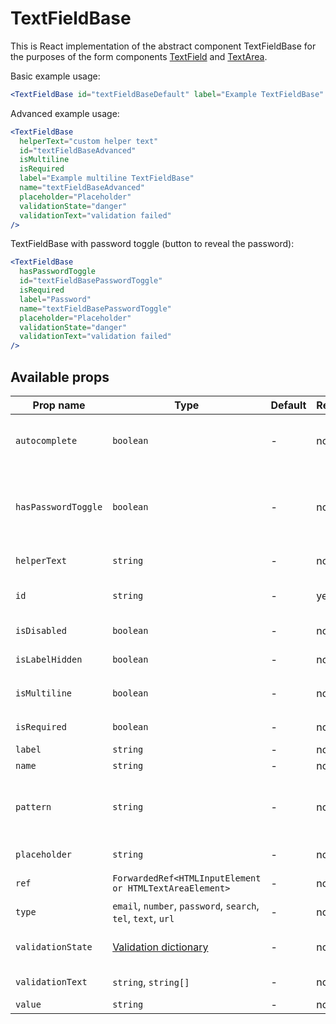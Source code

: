 # TextFieldBase

This is React implementation of the abstract component TextFieldBase for the purposes of the form components [TextField] and [TextArea].

Basic example usage:

```jsx
<TextFieldBase id="textFieldBaseDefault" label="Example TextFieldBase" name="textFieldBaseDefault" />
```

Advanced example usage:

```jsx
<TextFieldBase
  helperText="custom helper text"
  id="textFieldBaseAdvanced"
  isMultiline
  isRequired
  label="Example multiline TextFieldBase"
  name="textFieldBaseAdvanced"
  placeholder="Placeholder"
  validationState="danger"
  validationText="validation failed"
/>
```

TextFieldBase with password toggle (button to reveal the password):

```jsx
<TextFieldBase
  hasPasswordToggle
  id="textFieldBasePasswordToggle"
  isRequired
  label="Password"
  name="textFieldBasePasswordToggle"
  placeholder="Placeholder"
  validationState="danger"
  validationText="validation failed"
/>
```

## Available props

| Prop name           | Type                                                          | Default | Required | Description                                                             |
| ------------------- | ------------------------------------------------------------- | ------- | -------- | ----------------------------------------------------------------------- |
| `autocomplete`      | `boolean`                                                     | -       | no       | If the field should have autocomplete enabled                           |
| `hasPasswordToggle` | `boolean`                                                     | -       | no       | If true, the `type` is set to `password` and a password toggle is shown |
| `helperText`        | `string`                                                      | -       | no       | Custom helper text                                                      |
| `id`                | `string`                                                      | -       | yes      | Input and label identification                                          |
| `isDisabled`        | `boolean`                                                     | -       | no       | Whether is field disabled                                               |
| `isLabelHidden`     | `boolean`                                                     | -       | no       | Whether is label hidden                                                 |
| `isMultiline`       | `boolean`                                                     | -       | no       | Whether is DOM element `textarea`                                       |
| `isRequired`        | `boolean`                                                     | -       | no       | Whether is field required                                               |
| `label`             | `string`                                                      | -       | no       | Label text                                                              |
| `name`              | `string`                                                      | -       | no       | Input name                                                              |
| `pattern`           | `string`                                                      | -       | no       | Defines regular expressions for allowed value types                     |
| `placeholder`       | `string`                                                      | -       | no       | Input placeholder                                                       |
| `ref`               | `ForwardedRef<HTMLInputElement or HTMLTextAreaElement>`       | -       | no       | Field element reference                                                 |
| `type`              | `email`, `number`, `password`, `search`, `tel`, `text`, `url` | -       | no       | Input type                                                              |
| `validationState`   | [Validation dictionary][dictionary-validation]                | -       | no       | Type of validation state.                                               |
| `validationText`    | `string`, `string[]`                                          | -       | no       | Validation text                                                         |
| `value`             | `string`                                                      | -       | no       | Input value                                                             |

[dictionary-validation]: https://github.com/lmc-eu/spirit-design-system/blob/main/docs/DICTIONARIES.md#validation
[textfield]: https://github.com/lmc-eu/spirit-design-system/blob/main/packages/web/src/scss/components/TextField/README.md
[textarea]: https://github.com/lmc-eu/spirit-design-system/blob/main/packages/web/src/scss/components/TextArea/README.md
